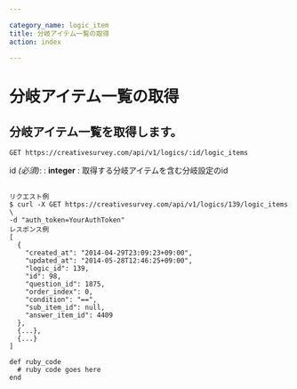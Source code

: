 ```yaml
---

category_name: logic_item
title: 分岐アイテム一覧の取得
action: index

---
```


# 分岐アイテム一覧の取得

## 分岐アイテム一覧を取得します。

`GET https://creativesurvey.com/api/v1/logics/:id/logic_items`

id _(必須)_:
: __integer__
: 取得する分岐アイテムを含む分岐設定のid

~~~

リクエスト例
$ curl -X GET https://creativesurvey.com/api/v1/logics/139/logic_items \
-d "auth_token=YourAuthToken"
レスポンス例
[
  {
    "created_at": "2014-04-29T23:09:23+09:00",
    "updated_at": "2014-05-28T12:46:25+09:00",
    "logic_id": 139,
    "id": 98,
    "question_id": 1875,
    "order_index": 0,
    "condition": "==",
    "sub_item_id": null,
    "answer_item_id": 4409
  },
  {...},
  {...}
]

~~~

~~~
def ruby_code
  # ruby code goes here
end
~~~

